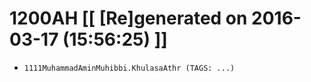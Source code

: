 # 1200AH [[ [Re]generated on 2016-03-17 (15:56:25) ]]

* `1111MuhammadAminMuhibbi.KhulasaAthr (TAGS: ...)`
